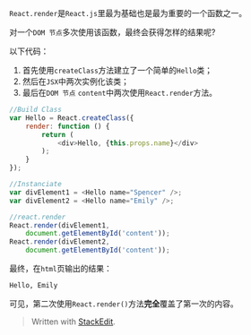 ```React.render```是```React.js```里最为基础也是最为重要的一个函数之一。

对一个```DOM 节点```多次使用该函数，最终会获得怎样的结果呢?

以下代码：
1. 首先使用```createClass```方法建立了一个简单的```Hello```类；
2. 然后在```JSX```中两次实例化该类；
3. 最后在```DOM 节点``` ```content```中两次使用```React.render```方法。

``` javascript
//Build Class
var Hello = React.createClass({
    render: function () {
		return (
			<div>Hello, {this.props.name}</div>
        );
    }
});

//Instanciate
var divElement1 = <Hello name="Spencer" />;
var divElement2 = <Hello name="Emily" />;

//react.render
React.render(divElement1,
	document.getElementById('content'));
React.render(divElement2,
	document.getElementById('content'));
```

最终，在```html```页输出的结果：

```html
Hello, Emily
```

可见，第二次使用```React.render()```方法**完全**覆盖了第一次的内容。

> Written with [StackEdit](https://stackedit.io/).